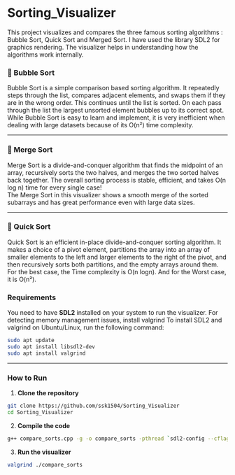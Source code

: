 # Sorting_Visualizer
This project visualizes and compares the three famous sorting algorithms : Bubble Sort, Quick Sort and Merged Sort.  I have used the library SDL2 for graphics rendering. The visualizer helps in understanding how the algorithms work internally. 

### 🔹 Bubble Sort  
Bubble Sort is a simple comparison based sorting algorithm. It repeatedly steps through the list, compares adjacent elements, and swaps them if they are in the wrong order. This continues until the list is sorted. On each pass through the list the largest unsorted element bubbles up to its correct spot.  
While Bubble Sort is easy to learn and implement, it is very inefficient when dealing with large datasets because of its O(n²) time complexity.

---

### 🔹 Merge Sort  
Merge Sort is a divide-and-conquer algorithm that finds the midpoint of an array, recursively sorts the two halves, and merges the two sorted halves back together. The overall sorting process is stable, efficient, and takes O(n log n) time for every single case!  
The Merge Sort in this visualizer shows a smooth merge of the sorted subarrays and has great performance even with large data sizes.

---

### 🔹 Quick Sort  
Quick Sort is an efficient in-place divide-and-conquer sorting algorithm. It makes a choice of a pivot element, partitions the array into an array of smaller elements to the left and larger elements to the right of the pivot, and then recursively sorts both partitions, and the empty arrays around them. For the best case, the Time complexity is O(n logn). And for the Worst case, it is O(n²).

###  Requirements  
You need to have **SDL2** installed on your system to run the visualizer. For detecting memory management issues, install valgrind 
To install SDL2 and valgrind on Ubuntu/Linux, run the following command:

```bash
sudo apt update  
sudo apt install libsdl2-dev
sudo apt install valgrind
```

---

###  How to Run

1. **Clone the repository**

```bash
git clone https://github.com/ssk1504/Sorting_Visualizer 
cd Sorting_Visualizer
```

2. **Compile the code**

```bash
g++ compare_sorts.cpp -g -o compare_sorts -pthread `sdl2-config --cflags --libs`
```

3. **Run the visualizer**

```bash
valgrind ./compare_sorts
```
